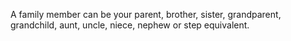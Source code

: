 A family member can be your parent, brother, sister, grandparent, grandchild, aunt, uncle, niece, nephew or step equivalent.
